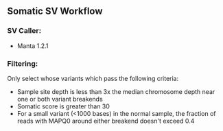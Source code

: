 ## Somatic SV Workflow

### SV Caller:
- Manta 1.2.1

### Filtering:

Only select whose variants which pass the following criteria:
- Sample site depth is less than 3x the median chromosome depth near one or both variant breakends
- Somatic score is greater than 30
- For a small variant (<1000 bases) in the normal sample, the fraction of reads with MAPQ0 around either breakend doesn't exceed 0.4
